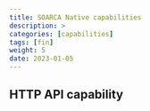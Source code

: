 ```yaml
---
title: SOARCA Native capabilities
description: >
categories: [capabilities]
tags: [fin]
weight: 5
date: 2023-01-05
---
```



## HTTP API capability

